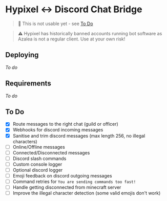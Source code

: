 # Hypixel ↔ Discord Chat Bridge

> 🛑 This is not usable yet - see [To Do](#to-do)

> ⚠️ Hypixel has historically banned accounts running bot software as Azalea is not a regular client. Use at your own risk!

## Deploying

_To do_

## Requirements

_To do_

## To Do

-   [x] Route messages to the right chat (guild or officer)
-   [x] Webhooks for discord incoming messages
-   [x] Sanitise and trim discord messages (max length 256, no illegal characters)
-   [ ] Online/Offline messages
-   [ ] Connected/Disconnected messages
-   [ ] Discord slash commands
-   [ ] Custom console logger
-   [ ] Optional discord logger
-   [ ] Emoji feedback on discord outgoing messages
-   [ ] Command retries for `You are sending commands too fast!`
-   [ ] Handle getting disconnected from minecraft server
-   [ ] Improve the illegal character detection (some valid emojis don't work)

